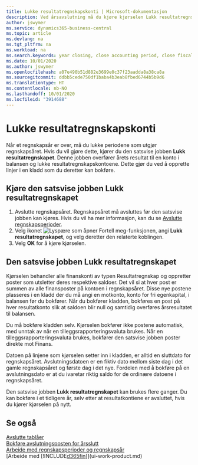 ```yaml
---
title: Lukke resultatregnskapskonti | Microsoft-dokumentasjon
description: Ved årsavslutning må du kjøre kjørselen Lukk resultatregnskapet for å lukke regnskapsperiodene som utgjør regnskapsåret.
author: jswymer
ms.service: dynamics365-business-central
ms.topic: article
ms.devlang: na
ms.tgt_pltfrm: na
ms.workload: na
ms.search.keywords: year closing, close accounting period, close fiscal year, bank account detailed trial balance
ms.date: 10/01/2020
ms.author: jswymer
ms.openlocfilehash: a07e490b51d882e3699e0c37f23aadda8a38ca8a
ms.sourcegitcommit: ddbb5cede750df1baba4b3eab8fbed6744b5b9d6
ms.translationtype: HT
ms.contentlocale: nb-NO
ms.lasthandoff: 10/01/2020
ms.locfileid: "3914688"
---
```

# <a name="close-income-statement-accounts"></a>Lukke resultatregnskapskonti
Når et regnskapsår er over, må du lukke periodene som utgjør regnskapsåret. Hvis du vil gjøre dette, kjører du den satsvise jobben **Lukk resultatregnskapet**. Denne jobben overfører årets resultat til en konto i balansen og lukke resultatregnskapskontoene. Dette gjør du ved å opprette linjer i en kladd som du deretter kan bokføre.

## <a name="to-run-the-close-income-statement-batch-job"></a>Kjøre den satsvise jobben Lukk resultatregnskapet
1. Avslutte regnskapsåret. Regnskapsåret må avsluttes før den satsvise jobben kan kjøres. Hvis du vil ha mer informasjon, kan du se [Avslutte regnskapsperioder](year-close-account-periods.md).
2. Velg ikonet ![Lyspære som åpner Fortell meg-funksjonen](media/ui-search/search_small.png "Fortell hva du vil gjøre"), angi **Lukk resultatregnskapet**, og velg deretter den relaterte koblingen.
3. Velg **OK** for å kjøre kjørselen.

## <a name="about-the-close-income-statement-batch-job"></a>Den satsvise jobben Lukk resultatregnskapet
Kjørselen behandler alle finanskonti av typen Resultatregnskap og oppretter poster som utsletter deres respektive saldoer. Det vil si at hver post er summen av alle finansposter på kontoen i regnskapsåret. Disse nye postene plasseres i en kladd der du må angi en motkonto, konto for fri egenkapital, i balansen før du bokfører. Når du bokfører kladden, bokføres en post på hver resultatkonto slik at saldoen blir null og samtidig overføres årsresultatet til balansen.

Du må bokføre kladden selv. Kjørselen bokfører ikke postene automatisk, med unntak av når en tilleggsrapporteringsvaluta brukes. Når en tilleggsrapporteringsvaluta brukes, bokfører den satsvise jobben poster direkte mot Finans.

Datoen på linjene som kjørselen setter inn i kladden, er alltid en sluttdato for regnskapsåret. Avslutningsdatoen er en fiktiv dato mellom siste dag i det gamle regnskapsåret og første dag i det nye. Fordelen med å bokføre på en avslutningsdato er at du ivaretar riktig saldo for de ordinære datoene i regnskapsåret.

Den satsvise jobben **Lukk resultatregnskapet** kan brukes flere ganger. Du kan bokføre i et tidligere år, selv etter at resultatkontiene er avsluttet, hvis du kjører kjørselen på nytt.

## <a name="see-also"></a>Se også

[Avslutte tablåer](year-close-books.md)  
[Bokføre avslutningsposten for årsslutt](year-how-post-year-end-close-entry.md)  
[Arbeide med regnskapsperioder og regnskapsår](finance-accounting-periods-and-fiscal-years.md)  
[Arbeide med [!INCLUDE[d365fin](includes/d365fin_md.md)]](ui-work-product.md)
